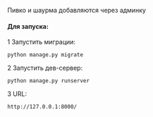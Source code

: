 Пивко и шаурма добавляются через админку
#### Для запуска:

1
Запустить миграции:
```
python manage.py migrate
```
2
Запустить дев-сервер:
```
python manage.py runserver
```
3
URL:
```
http://127.0.0.1:8000/
```

